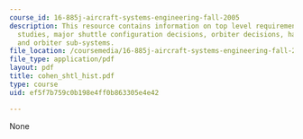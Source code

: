 ```yaml
---
course_id: 16-885j-aircraft-systems-engineering-fall-2005
description: This resource contains information on top level requirements, shuttle
  studies, major shuttle configuration decisions, orbiter decisions, hardware sub-systems
  and orbiter sub-systems.
file_location: /coursemedia/16-885j-aircraft-systems-engineering-fall-2005/ef5f7b759c0b198e4ff0b863305e4e42_cohen_shtl_hist.pdf
file_type: application/pdf
layout: pdf
title: cohen_shtl_hist.pdf
type: course
uid: ef5f7b759c0b198e4ff0b863305e4e42

---
```

None
